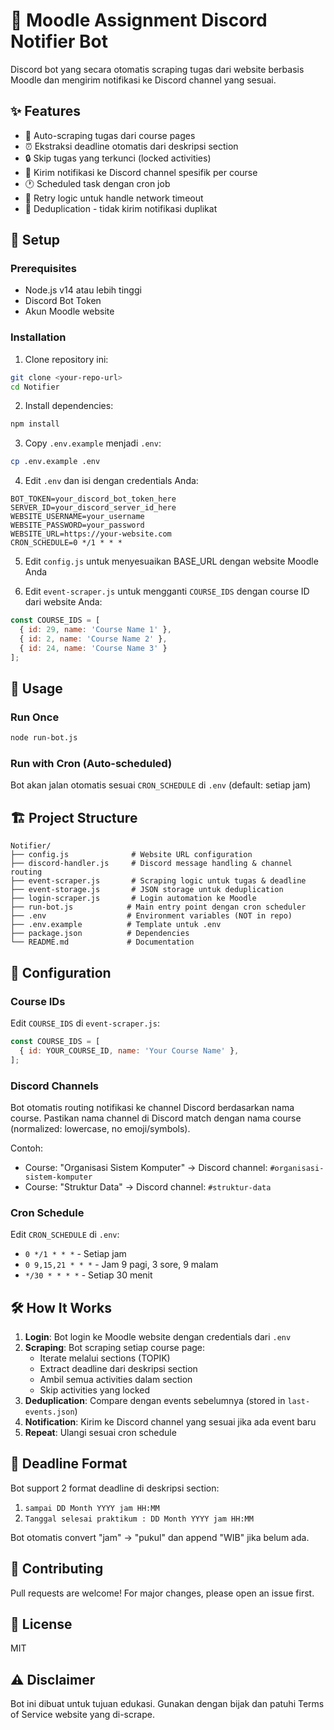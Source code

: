 # 📢 Moodle Assignment Discord Notifier Bot

Discord bot yang secara otomatis scraping tugas dari website berbasis Moodle dan mengirim notifikasi ke Discord channel yang sesuai.

## ✨ Features

- 🔄 Auto-scraping tugas dari course pages
- ⏰ Ekstraksi deadline otomatis dari deskripsi section
- 🔒 Skip tugas yang terkunci (locked activities)
- 📨 Kirim notifikasi ke Discord channel spesifik per course
- 🕐 Scheduled task dengan cron job
- 🔁 Retry logic untuk handle network timeout
- 💾 Deduplication - tidak kirim notifikasi duplikat

## 🚀 Setup

### Prerequisites

- Node.js v14 atau lebih tinggi
- Discord Bot Token
- Akun Moodle website

### Installation

1. Clone repository ini:
```bash
git clone <your-repo-url>
cd Notifier
```

2. Install dependencies:
```bash
npm install
```

3. Copy `.env.example` menjadi `.env`:
```bash
cp .env.example .env
```

4. Edit `.env` dan isi dengan credentials Anda:
```env
BOT_TOKEN=your_discord_bot_token_here
SERVER_ID=your_discord_server_id_here
WEBSITE_USERNAME=your_username
WEBSITE_PASSWORD=your_password
WEBSITE_URL=https://your-website.com
CRON_SCHEDULE=0 */1 * * *
```

5. Edit `config.js` untuk menyesuaikan BASE_URL dengan website Moodle Anda

6. Edit `event-scraper.js` untuk mengganti `COURSE_IDS` dengan course ID dari website Anda:
```javascript
const COURSE_IDS = [
  { id: 29, name: 'Course Name 1' },
  { id: 2, name: 'Course Name 2' },
  { id: 24, name: 'Course Name 3' }
];
```

## 📖 Usage

### Run Once
```bash
node run-bot.js
```

### Run with Cron (Auto-scheduled)
Bot akan jalan otomatis sesuai `CRON_SCHEDULE` di `.env` (default: setiap jam)

## 🏗️ Project Structure

```
Notifier/
├── config.js              # Website URL configuration
├── discord-handler.js     # Discord message handling & channel routing
├── event-scraper.js       # Scraping logic untuk tugas & deadline
├── event-storage.js       # JSON storage untuk deduplication
├── login-scraper.js       # Login automation ke Moodle
├── run-bot.js            # Main entry point dengan cron scheduler
├── .env                  # Environment variables (NOT in repo)
├── .env.example          # Template untuk .env
├── package.json          # Dependencies
└── README.md             # Documentation
```

## 🔧 Configuration

### Course IDs
Edit `COURSE_IDS` di `event-scraper.js`:
```javascript
const COURSE_IDS = [
  { id: YOUR_COURSE_ID, name: 'Your Course Name' },
];
```

### Discord Channels
Bot otomatis routing notifikasi ke channel Discord berdasarkan nama course. Pastikan nama channel di Discord match dengan nama course (normalized: lowercase, no emoji/symbols).

Contoh:
- Course: "Organisasi Sistem Komputer" → Discord channel: `#organisasi-sistem-komputer`
- Course: "Struktur Data" → Discord channel: `#struktur-data`

### Cron Schedule
Edit `CRON_SCHEDULE` di `.env`:
- `0 */1 * * *` - Setiap jam
- `0 9,15,21 * * *` - Jam 9 pagi, 3 sore, 9 malam
- `*/30 * * * *` - Setiap 30 menit

## 🛠️ How It Works

1. **Login**: Bot login ke Moodle website dengan credentials dari `.env`
2. **Scraping**: Bot scraping setiap course page:
   - Iterate melalui sections (TOPIK)
   - Extract deadline dari deskripsi section
   - Ambil semua activities dalam section
   - Skip activities yang locked
3. **Deduplication**: Compare dengan events sebelumnya (stored in `last-events.json`)
4. **Notification**: Kirim ke Discord channel yang sesuai jika ada event baru
5. **Repeat**: Ulangi sesuai cron schedule

## 📝 Deadline Format

Bot support 2 format deadline di deskripsi section:
1. `sampai DD Month YYYY jam HH:MM`
2. `Tanggal selesai praktikum : DD Month YYYY jam HH:MM`

Bot otomatis convert "jam" → "pukul" dan append "WIB" jika belum ada.

## 🤝 Contributing

Pull requests are welcome! For major changes, please open an issue first.

## 📄 License

MIT

## ⚠️ Disclaimer

Bot ini dibuat untuk tujuan edukasi. Gunakan dengan bijak dan patuhi Terms of Service website yang di-scrape.
